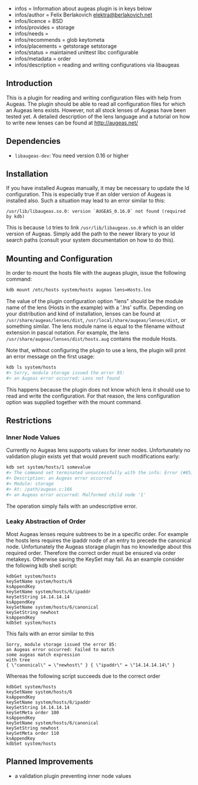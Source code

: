- infos = Information about augeas plugin is in keys below
- infos/author = Felix Berlakovich <elektra@berlakovich.net>
- infos/licence = BSD
- infos/provides = storage
- infos/needs =
- infos/recommends = glob keytometa
- infos/placements = getstorage setstorage
- infos/status = maintained unittest libc configurable
- infos/metadata = order
- infos/description = reading and writing configurations via libaugeas

## Introduction

This is a plugin for reading and writing configuration files with help from Augeas.
The plugin should be able to read all configuration files for which an Augeas lens exists.
However, not all stock lenses of Augeas have been tested yet.
A detailed description of the lens language and a tutorial on how to write new lenses
can be found at http://augeas.net/

## Dependencies

- `libaugeas-dev`: You need version 0.16 or higher

## Installation

If you have installed Augeas manually, it may be necessary to update the ld configuration. This is especially
true if an older version of Augeas is installed also. Such a situation may lead to an error similar to this:

```
/usr/lib/libaugeas.so.0: version `AUGEAS_0.16.0` not found (required by kdb)
```

This is because `ld` tries to link `/usr/lib/libaugeas.so.0` which is an older version of Augeas. Simply add
the path to the newer library to your ld search paths (consult your system documentation on how to do this).

## Mounting and Configuration

In order to mount the hosts file with the augeas plugin, issue the
following command:

```sh
kdb mount /etc/hosts system/hosts augeas lens=Hosts.lns
```

The value of the plugin configuration option "lens" should be the
module name of the lens (Hosts in the example) with a '.lns' suffix.
Depending on your distribution and kind of installation, lenses can
be found at `/usr/share/augeas/lenses/dist`,
`/usr/local/share/augeas/lenses/dist`, or something similar.
The lens module name is equal to the filename without extension in pascal notation.
For example, the lens `/usr/share/augeas/lenses/dist/hosts.aug` contains the module Hosts.

Note that, without configuring the plugin to use a lens, the plugin
will print an error message on the first usage:

```sh
kdb ls system/hosts
#> Sorry, module storage issued the error 85:
#> an Augeas error occurred: Lens not found
```

This happens because the plugin does not know which lens it should use to read and write the configuration.
For that reason, the lens configuration option was supplied together with the mount command.

## Restrictions

### Inner Node Values

Currently no Augeas lens supports values for inner nodes.
Unfortunately no validation plugin exists yet that would prevent such modifications early:

```sh
kdb set system/hosts/1 somevalue
#> The command set terminated unsuccessfully with the info: Error (#85) occurred!
#> Description: an Augeas error occurred
#> Module: storage
#> At: /path/augeas.c:166
#> an Augeas error occurred: Malformed child node '1'
```

The operation simply fails with an undescriptive error.

### Leaky Abstraction of Order

Most Augeas lenses require subtrees to be in a specific order. For example the hosts lens requires the ipaddr node
of an entry to precede the canonical node. Unfortunately the Augeas storage plugin has no knowledge about this required
order. Therefore the correct order must be ensured via order metakeys. Otherwise saving the KeySet may fail. As an example
consider the following kdb shell script:

```
kdbGet system/hosts
keySetName system/hosts/6
ksAppendKey
keySetName system/hosts/6/ipaddr
keySetString 14.14.14.14
ksAppendKey
keySetName system/hosts/6/canonical
keySetString newhost
ksAppendKey
kdbSet system/hosts
```

This fails with an error similar to this

```
Sorry, module storage issued the error 85:
an Augeas error occurred: Failed to match
some augeas match expression
with tree
{ \"canonical\" = \"newhost\" } { \"ipaddr\" = \"14.14.14.14\" }
```

Whereas the following script succeeds due to the correct order

```
kdbGet system/hosts
keySetName system/hosts/6
ksAppendKey
keySetName system/hosts/6/ipaddr
keySetString 14.14.14.14
keySetMeta order 100
ksAppendKey
keySetName system/hosts/6/canonical
keySetString newhost
keySetMeta order 110
ksAppendKey
kdbSet system/hosts
```

## Planned Improvements

- a validation plugin preventing inner node values
